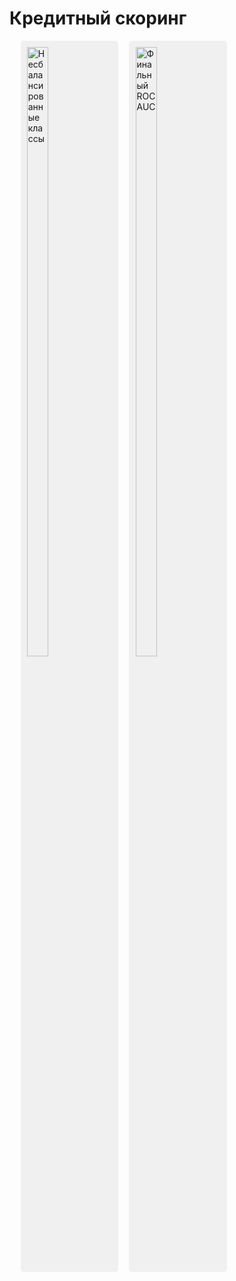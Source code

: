 # Кредитный скоринг

<!DOCTYPE html>
<html>
 <head>
  <meta charset="utf-8">
  <title>Изображения</title>
  <style>
   figure {
    width: 27%; /* Ширина */
    float: left; /* Выстраиваем элементы по горизонтали */
    margin: 0 0 0 3.5%; /* Отступ слева */
    background: #f0f0f0; /* Цвет фона */
    border-radius: 5px; /* Радиус скругления */
    padding: 2%; /* Поля */
   }
  </style>
 </head>
 <body>
  <figure>
   <img src="[class.png](https://github.com/DenisenkoDS/scoring/blob/main/class.png)" alt="Несбалансированные классы" width="50%">
  </figure>
  <figure>
   <img src="[roc_auc.png](https://github.com/DenisenkoDS/scoring/blob/main/roc_auc.png)" alt="Финальный ROC AUC" width="50%">
  </figure>
 </body>
</html>
